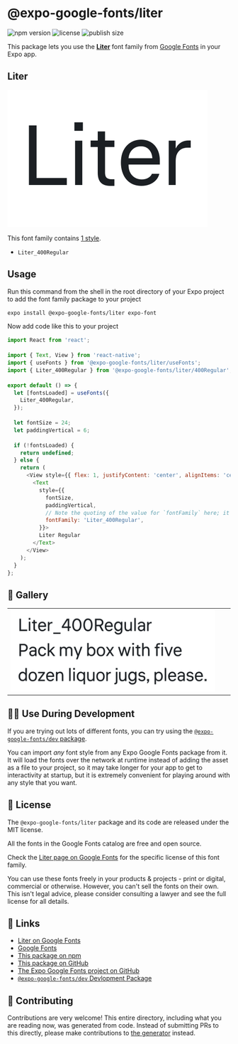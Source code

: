 # @expo-google-fonts/liter

![npm version](https://flat.badgen.net/npm/v/@expo-google-fonts/liter)
![license](https://flat.badgen.net/github/license/expo/google-fonts)
![publish size](https://flat.badgen.net/packagephobia/install/@expo-google-fonts/liter)

This package lets you use the [**Liter**](https://fonts.google.com/specimen/Liter) font family from [Google Fonts](https://fonts.google.com/) in your Expo app.

## Liter

![Liter](./font-family.png)

This font family contains [1 style](#-gallery).

- `Liter_400Regular`

## Usage

Run this command from the shell in the root directory of your Expo project to add the font family package to your project
```sh
expo install @expo-google-fonts/liter expo-font
```

Now add code like this to your project
```js
import React from 'react';

import { Text, View } from 'react-native';
import { useFonts } from '@expo-google-fonts/liter/useFonts';
import { Liter_400Regular } from '@expo-google-fonts/liter/400Regular';

export default () => {
  let [fontsLoaded] = useFonts({
    Liter_400Regular,
  });

  let fontSize = 24;
  let paddingVertical = 6;

  if (!fontsLoaded) {
    return undefined;
  } else {
    return (
      <View style={{ flex: 1, justifyContent: 'center', alignItems: 'center' }}>
        <Text
          style={{
            fontSize,
            paddingVertical,
            // Note the quoting of the value for `fontFamily` here; it expects a string!
            fontFamily: 'Liter_400Regular',
          }}>
          Liter Regular
        </Text>
      </View>
    );
  }
};

```

## 🔡 Gallery


||||
|-|-|-|
|![Liter_400Regular](.//400Regular/Liter_400Regular.ttf.png)||||


## 👩‍💻 Use During Development

If you are trying out lots of different fonts, you can try using the [`@expo-google-fonts/dev` package](https://github.com/freeboub/google-fonts/tree/master/font-packages/dev#readme).

You can import *any* font style from any Expo Google Fonts package from it. It will load the fonts
over the network at runtime instead of adding the asset as a file to your project, so it may take longer
for your app to get to interactivity at startup, but it is extremely convenient
for playing around with any style that you want.

## 📖 License

The `@expo-google-fonts/liter` package and its code are released under the MIT license.

All the fonts in the Google Fonts catalog are free and open source.

Check the [Liter page on Google Fonts](https://fonts.google.com/specimen/Liter) for the specific license of this font family.

You can use these fonts freely in your products & projects - print or digital, commercial or otherwise. However, you can't sell the fonts on their own. This isn't legal advice, please consider consulting a lawyer and see the full license for all details.

## 🔗 Links

- [Liter on Google Fonts](https://fonts.google.com/specimen/Liter)
- [Google Fonts](https://fonts.google.com/)
- [This package on npm](https://www.npmjs.com/package/@expo-google-fonts/liter)
- [This package on GitHub](https://github.com/freeboub/google-fonts/tree/master/font-packages/liter)
- [The Expo Google Fonts project on GitHub](https://github.com/freeboub/google-fonts)
- [`@expo-google-fonts/dev` Devlopment Package](https://github.com/freeboub/google-fonts/tree/master/font-packages/dev)

## 🤝 Contributing

Contributions are very welcome! This entire directory, including what you are reading now, was generated from code. Instead of submitting PRs to this directly, please make contributions to [the generator](https://github.com/freeboub/google-fonts/tree/master/packages/generator) instead.
